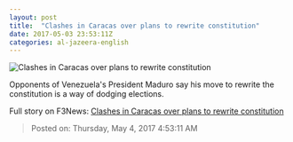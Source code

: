 ```yaml
---
layout: post
title:  "Clashes in Caracas over plans to rewrite constitution"
date: 2017-05-03 23:53:11Z
categories: al-jazeera-english
---
```


![Clashes in Caracas over plans to rewrite constitution](http://www.aljazeera.com/mritems/Images/2017/5/3/607ae48ddc604b2e8d19de1ac61715c0_18.jpg)

Opponents of Venezuela's President Maduro say his move to rewrite the constitution is a way of dodging elections.


Full story on F3News: [Clashes in Caracas over plans to rewrite constitution](http://www.f3nws.com/n/BmDGQH)

> Posted on: Thursday, May 4, 2017 4:53:11 AM
